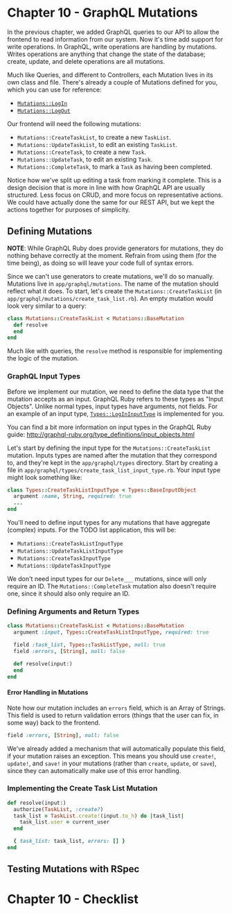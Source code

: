 # Chapter 10 - GraphQL Mutations
In the previous chapter, we added GraphQL queries to our API to allow the frontend to read information from our system.
Now it's time add support for write operations. In GraphQL, write operations are handling by mutations.
Writes operations are anything that change the state of the database;
create, update, and delete operations are all mutations.

Much like Queries, and different to Controllers, each Mutation lives in its own class and file.
There's already a couple of Mutations defined for you, which you can use for reference:
 - [`Mutations::LogIn`](../app/graphql/mutations/log_in.rb)
 - [`Mutations::LogOut`](../app/graphql/mutations/log_out.rb)

Our frontend will need the following mutations:
 - `Mutations::CreateTaskList`, to create a new `TaskList`.
 - `Mutations::UpdateTaskList`, to edit an existing `TaskList`.
 - `Mutations::CreateTask`, to create a new `Task`.
 - `Mutations::UpdateTask`, to edit an existing `Task`.
 - `Mutations::CompleteTask`, to mark a `Task` as having been completed.

Notice how we've split up editing a task from marking it complete. This is a design decision that is more in line with
how GraphQL API are usually structured. Less focus on CRUD, and more focus on representative actions.
We could have actually done the same for our REST API, but we kept the actions together for purposes of simplicity.

## Defining Mutations

**NOTE**: While GraphQL Ruby does provide generators for mutations, they do nothing behave correctly at the moment.
Refrain from using them (for the time being), as doing so will leave your code full of syntax errors.

Since we can't use generators to create mutations, we'll do so manually. Mutations live in `app/graphql/mutations`.
The name of the mutation should reflect what it does.
To start, let's create the `Mutations::CreateTaskList` (in `app/graphql/mutations/create_task_list.rb`).
An empty mutation would look very similar to a query:

```ruby
class Mutations::CreateTaskList < Mutations::BaseMutation
  def resolve
  end
end
```

Much like with queries, the `resolve` method is responsible for implementing the logic of the mutation.

### GraphQL Input Types
Before we implement our mutation, we need to define the data type that the mutation accepts as an input.
GraphQL Ruby refers to these types as "Input Objects". Unlike normal types, input types have arguments, not fields.
For an example of an input type, [`Types::LogInInputType`](../app/graphql/types/log_in_input_type.rb) is implemented for you.

You can find a bit more information on input types in the GraphQL Ruby guide:
http://graphql-ruby.org/type_definitions/input_objects.html

Let's start by defining the input type for the `Mutations::CreateTaskList` mutation.
Inputs types are named after the mutation that they correspond to, and they're kept in the `app/graphql/types` directory.
Start by creating a file in `app/graphql/types/create_task_list_input_type.rb`. Your input type might look something like:

```ruby
class Types::CreateTaskListInputType < Types::BaseInputObject
  argument :name, String, required: true
  ...
end
```

You'll need to define input types for any mutations that have aggregate (complex) inputs.
For the TODO list application, this will be:
 - `Mutations::CreateTaskListInputType`
 - `Mutations::UpdateTaskListInputType`
 - `Mutations::CreateTaskInputType`
 - `Mutations::UpdateTaskInputType`

We don't need input types for our `Delete___` mutations, since will only require an ID.
The `Mutations::CompleteTask` mutation also doesn't require one, since it should also only require an ID.

### Defining Arguments and Return Types

```ruby
class Mutations::CreateTaskList < Mutations::BaseMutation
  argument :input, Types::CreateTaskListInputType, required: true

  field :task_list, Types::TaskListType, null: true
  field :errors, [String], null: false

  def resolve(input:)
  end
end
```

#### Error Handling in Mutations
Note how our mutation includes an `errors` field, which is an Array of Strings.
This field is used to return validation errors (things that the user can fix, in some way) back to the frontend.

```ruby
field :errors, [String], null: false
```

We've already added a mechanism that will automatically populate this field, if your mutation raises an exception.
This means you should use `create!`, `update!`, and `save!` in your mutations (rather than `create`, `update`, or
`save`), since they can automatically make use of this error handling.

### Implementing the Create Task List Mutation

```ruby
def resolve(input:)
  authorize(TaskList, :create?)
  task_list = TaskList.create!(input.to_h) do |task_list|
    task_list.user = current_user
  end

  { task_list: task_list, errors: [] }
end
```

## Testing Mutations with RSpec

# Chapter 10 - Checklist
